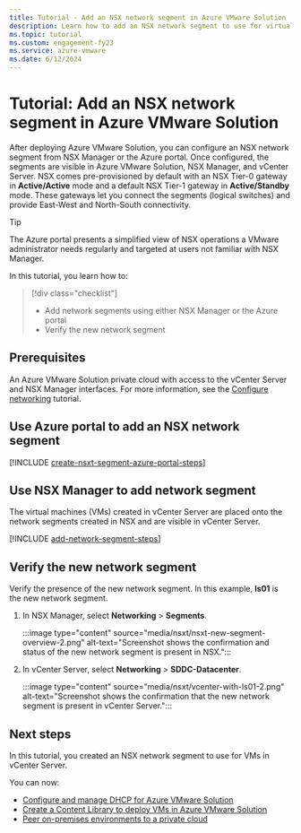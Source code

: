 ```yaml
---
title: Tutorial - Add an NSX network segment in Azure VMware Solution
description: Learn how to add an NSX network segment to use for virtual machines (VMs) in vCenter Server.
ms.topic: tutorial
ms.custom: engagement-fy23
ms.service: azure-vmware
ms.date: 6/12/2024
---
```


# Tutorial: Add an NSX network segment in Azure VMware Solution 

After deploying Azure VMware Solution, you can configure an NSX network segment from NSX Manager or the Azure portal. Once configured, the segments are visible in Azure VMware Solution, NSX Manager, and vCenter Server. NSX comes pre-provisioned by default with an NSX Tier-0 gateway in **Active/Active** mode and a default NSX Tier-1 gateway in **Active/Standby** mode.  These gateways let you connect the segments (logical switches) and provide East-West and North-South connectivity. 

>[!TIP]
>The Azure portal presents a simplified view of NSX operations a VMware administrator needs regularly and targeted at users not familiar with NSX Manager. 


In this tutorial, you learn how to:

> [!div class="checklist"]
> * Add network segments using either NSX Manager or the Azure portal
> * Verify the new network segment 

## Prerequisites

An Azure VMware Solution private cloud with access to the vCenter Server and NSX Manager interfaces. For more information, see the [Configure networking](tutorial-configure-networking.md) tutorial.


## Use Azure portal to add an NSX network segment

[!INCLUDE [create-nsxt-segment-azure-portal-steps](includes/create-nsxt-segment-azure-portal-steps.md)]

## Use NSX Manager to add network segment 

The virtual machines (VMs) created in vCenter Server are placed onto the network segments created in NSX and are visible in vCenter Server.

[!INCLUDE [add-network-segment-steps](includes/add-network-segment-steps.md)]

## Verify the new network segment

Verify the presence of the new network segment. In this example, **ls01** is the new network segment.

1. In NSX Manager, select **Networking** > **Segments**. 

    :::image type="content" source="media/nsxt/nsxt-new-segment-overview-2.png" alt-text="Screenshot shows the confirmation and status of the new network segment is present in NSX.":::

1. In vCenter Server, select **Networking** > **SDDC-Datacenter**.

    :::image type="content" source="media/nsxt/vcenter-with-ls01-2.png" alt-text="Screenshot shows the confirmation that the new network segment is present in vCenter Server.":::

## Next steps

In this tutorial, you created an NSX network segment to use for VMs in vCenter Server. 

You can now: 

- [Configure and manage DHCP for Azure VMware Solution](configure-dhcp-azure-vmware-solution.md)
- [Create a Content Library to deploy VMs in Azure VMware Solution](deploy-vm-content-library.md) 
- [Peer on-premises environments to a private cloud](tutorial-expressroute-global-reach-private-cloud.md)


<!-- LINKS - external-->

<!-- LINKS - internal -->
